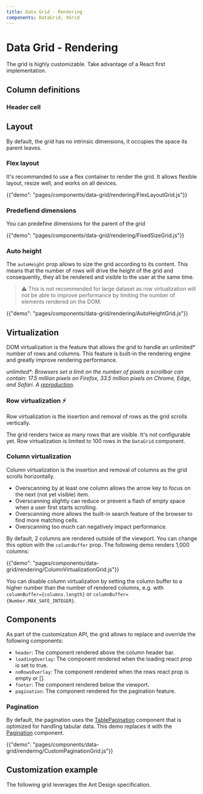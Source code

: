```yaml
---
title: Data Grid - Rendering
components: DataGrid, XGrid
---
```


# Data Grid - Rendering

<p class="description">The grid is highly customizable. Take advantage of a React first implementation.</p>

## Column definitions

### Header cell

## Layout

By default, the grid has no intrinsic dimensions, it occupies the space its parent leaves.

### Flex layout

It's recommanded to use a flex container to render the grid. It allows flexible layout, resize well, and works on all devices.

{{"demo": "pages/components/data-grid/rendering/FlexLayoutGrid.js"}}

### Predefiend dimensions

You can predefine dimensions for the parent of the grid

{{"demo": "pages/components/data-grid/rendering/FixedSizeGrid.js"}}

### Auto height

The `autoHeight` prop allows to size the grid according to its content.
This means that the number of rows will drive the height of the grid and consequently, they all be rendered and visible to the user at the same time.

> ⚠️ This is not recommended for large dataset as row virtualization will not be able to improve performance by limiting the number of elements rendered on the DOM.

{{"demo": "pages/components/data-grid/rendering/AutoHeightGrid.js"}}

## Virtualization

DOM virtualization is the feature that allows the grid to handle an unlimited\* number of rows and columns.
This feature is built-in the rendering engine and greatly improve rendering performance.

_unlimited\*: Browsers set a limit on the number of pixels a scrollbar can contain: 17.5 million pixels on Firefox, 33.5 million pixels on Chrome, Edge, and Safari. A [reproduction](https://codesandbox.io/s/beautiful-silence-1yifo?file=/src/App.js)._

### Row virtualization <span role="img" title="Enterprise">⚡️</span>

Row virtualization is the insertion and removal of rows as the grid scrolls vertically.

The grid renders twice as many rows that are visible. It's not configurable yet.
Row virtualization is limited to 100 rows in the `DataGrid` component.

### Column virtualization

Column virtualization is the insertion and removal of columns as the grid scrolls horizontally.

- Overscanning by at least one column allows the arrow key to focus on the next (not yet visible) item.
- Overscanning slightly can reduce or prevent a flash of empty space when a user first starts scrolling.
- Overscanning more allows the built-in search feature of the browser to find more matching cells.
- Overscanning too much can negatively impact performance.

By default, 2 columns are rendered outside of the viewport. You can change this option with the `columnBuffer` prop. The following demo renders 1,000 columns:

{{"demo": "pages/components/data-grid/rendering/ColumnVirtualizationGrid.js"}}

You can disable column virtualization by setting the column buffer to a higher number than the number of rendered columns, e.g. with `columnBuffer={columns.length}` or `columnBuffer={Number.MAX_SAFE_INTEGER}`.

## Components

As part of the customization API, the grid allows to replace and override the following components:

- `header`: The component rendered above the column header bar.
- `loadingOverlay`: The component rendered when the loading react prop is set to true.
- `noRowsOverlay`: The component rendered when the rows react prop is empty or [].
- `footer`: The component rendered below the viewport.
- `pagination`: The component rendered for the pagination feature.

### Pagination

By default, the pagination uses the [TablePagination](/components/pagination/#table-pagination) component that is optimized for handling tabular data. This demo replaces it with the [Pagination](/components/pagination/) component.

{{"demo": "pages/components/data-grid/rendering/CustomPaginationGrid.js"}}

## Customization example

The following grid leverages the Ant Design specification.
